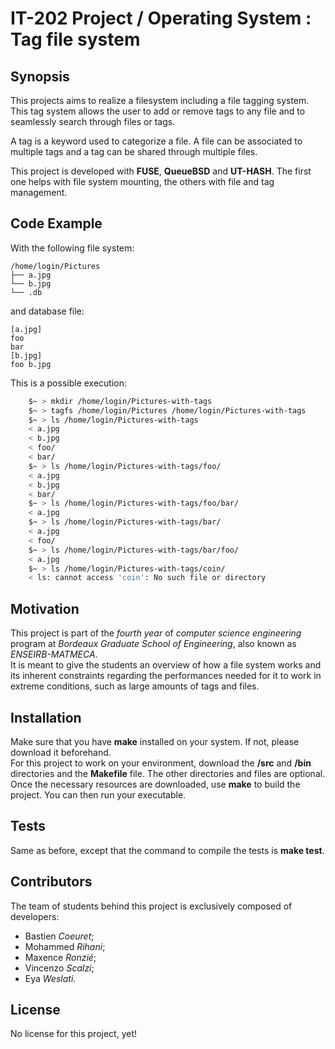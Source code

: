 # IT-202 Project / Operating System : Tag file system

## Synopsis
This projects aims to realize a filesystem including a file tagging system. This tag system allows the user to add or remove tags to any file and to seamlessly search through files or tags.

A tag is a keyword used to categorize a file. A file can be associated to multiple tags and a tag can be shared through multiple files.

This project is developed with **FUSE**, **QueueBSD** and **UT-HASH**. The first one helps with file system mounting, the others with file and tag management.

## Code Example

With the following file system:
```
/home/login/Pictures
├── a.jpg
└── b.jpg
└── .db
```

and database file:
```
[a.jpg]
foo
bar
[b.jpg]
foo b.jpg
```

This is a possible execution:
```bash
    $~ > mkdir /home/login/Pictures-with-tags
    $~ > tagfs /home/login/Pictures /home/login/Pictures-with-tags
    $~ > ls /home/login/Pictures-with-tags
    < a.jpg
    < b.jpg
    < foo/
    < bar/
    $~ > ls /home/login/Pictures-with-tags/foo/
    < a.jpg
    < b.jpg
    < bar/
    $~ > ls /home/login/Pictures-with-tags/foo/bar/
    < a.jpg
    $~ > ls /home/login/Pictures-with-tags/bar/
    < a.jpg
    < foo/
    $~ > ls /home/login/Pictures-with-tags/bar/foo/
    < a.jpg
    $~ > ls /home/login/Pictures-with-tags/coin/
    < ls: cannot access 'coin': No such file or directory
```

## Motivation

This project is part of the *fourth year* of *computer science engineering* program at *Bordeaux Graduate School of Engineering*, also known as *ENSEIRB-MATMECA*.  
It is meant to give the students an overview of how a file system works and its inherent constraints regarding the performances needed for it to work in extreme conditions, such as large amounts of tags and files.

## Installation

Make sure that you have **make** installed on your system. If not, please download it beforehand.  
For this project to work on your environment, download the **/src** and **/bin** directories and the **Makefile** file. The other directories and files are optional.
Once the necessary resources are downloaded, use **make** to build the project. You can then run your executable.

## Tests

Same as before, except that the command to compile the tests is **make test**.

## Contributors

The team of students behind this project is exclusively composed of developers:
- Bastien *Coeuret*;
- Mohammed *Rihani*;
- Maxence *Ronzié*;
- Vincenzo *Scalzi*;
- Eya *Weslati*.

## License

No license for this project, yet!